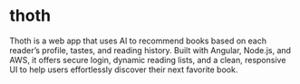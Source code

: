 # thoth
Thoth is a web app that uses AI to recommend books based on each reader’s profile, tastes, and reading history. Built with Angular, Node.js, and AWS, it offers secure login, dynamic reading lists, and a clean, responsive UI to help users effortlessly discover their next favorite book.
